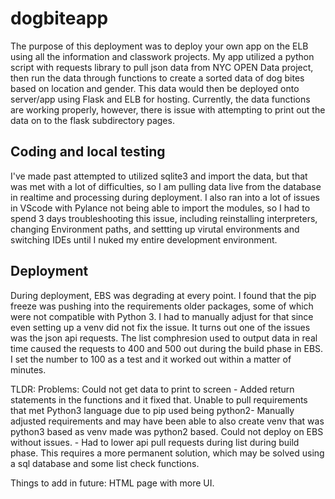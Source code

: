 # dogbiteapp

The purpose of this deployment was to deploy your own app on the ELB using all the information and classwork projects. My app utilized a python script with requests library to pull json data from NYC OPEN Data project, then run the data through functions to create a sorted data of dog bites based on location and gender. This data would then be deployed onto server/app using Flask and ELB for hosting.
Currently, the data functions are working properly, however, there is issue with attempting to print out the data on to the flask subdirectory pages.

<h2>Coding and local testing</h2>
I've made past attempted to utilized sqlite3 and import the data, but that was met with a lot of difficulties, so I am pulling data live from the database in realtime and processing during deployment. I also ran into a lot of issues in VScode with Pylance not being able to import the modules, so I had to spend 3 days troubleshooting this issue, including reinstalling interpreters, changing Environment paths, and settting up virutal environments and switching IDEs until I nuked my entire development environment.

<h2>Deployment</h2>
During deployment, EBS was degrading at every point. I found that the pip freeze was pushing into the requirements older packages, some of which were not compatible with Python 3. I had to manually adjust for that since even setting up a venv did not fix the issue. It turns out one of the issues was the json api requests. The list comphresion used to output data in real time caused the requests to 400 and 500 out during the build phase in EBS. I set the number to 100 as a test and it worked out within a matter of minutes.


TLDR:
Problems:
Could not get data to print to screen - Added return statements in the functions and it fixed that.
Unable to pull requirements that met Python3 language due to pip used being python2- Manually adjusted requirements and may have been able to also create venv that was python3 based as venv made was python2 based.
Could not deploy on EBS without issues. - Had to lower api pull requests during list during build phase. This requires a more permanent solution, which may be solved using a sql database and some list check functions.

Things to add in future:
HTML page with more UI.
